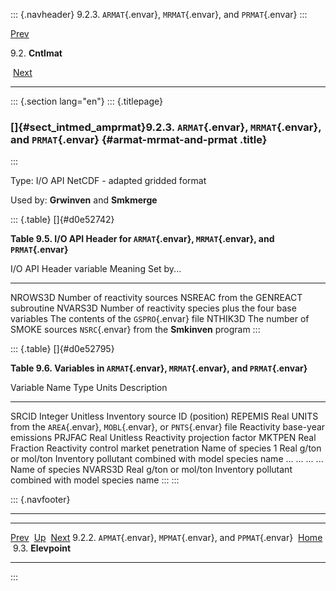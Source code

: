 ::: {.navheader}
9.2.3. `ARMAT`{.envar}, `MRMAT`{.envar}, and `PRMAT`{.envar}
:::

[Prev](ch09s02s02.html) 

9.2. **Cntlmat**

 [Next](ch09s03.html)

------------------------------------------------------------------------

::: {.section lang="en"}
::: {.titlepage}
<div>

<div>

### []{#sect_intmed_amprmat}9.2.3. `ARMAT`{.envar}, `MRMAT`{.envar}, and `PRMAT`{.envar} {#armat-mrmat-and-prmat .title}

</div>

</div>
:::

Type: I/O API NetCDF - adapted gridded format

Used by: **Grwinven** and **Smkmerge**

::: {.table}
[]{#d0e52742}

**Table 9.5. I/O API Header for `ARMAT`{.envar}, `MRMAT`{.envar}, and
`PRMAT`{.envar}**

  I/O API Header variable   Meaning                                                     Set by\...
  ------------------------- ----------------------------------------------------------- ----------------------------------------------
  NROWS3D                   Number of reactivity sources                                NSREAC from the GENREACT subroutine
  NVARS3D                   Number of reactivity species plus the four base variables   The contents of the `GSPRO`{.envar} file
  NTHIK3D                   The number of SMOKE sources                                 `NSRC`{.envar} from the **Smkinven** program
:::

::: {.table}
[]{#d0e52795}

**Table 9.6. Variables in `ARMAT`{.envar}, `MRMAT`{.envar}, and
`PRMAT`{.envar}**

  Variable Name             Type      Units                                                                   Description
  ------------------------- --------- ----------------------------------------------------------------------- ------------------------------------------------------
  SRCID                     Integer   Unitless                                                                Inventory source ID (position)
  REPEMIS                   Real      UNITS from the `AREA`{.envar}, `MOBL`{.envar}, or `PNTS`{.envar} file   Reactivity base-year emissions
  PRJFAC                    Real      Unitless                                                                Reactivity projection factor
  MKTPEN                    Real      Fraction                                                                Reactivity control market penetration
  Name of species 1         Real      g/ton or mol/ton                                                        Inventory pollutant combined with model species name
  \...                      \...      \...                                                                    \...
  Name of species NVARS3D   Real      g/ton or mol/ton                                                        Inventory pollutant combined with model species name
:::
:::

::: {.navfooter}

------------------------------------------------------------------------

  --------------------------------------------------------------- -------------------- -----------------------
  [Prev](ch09s02s02.html)                                          [Up](ch09s02.html)     [Next](ch09s03.html)
  9.2.2. `APMAT`{.envar}, `MPMAT`{.envar}, and `PPMAT`{.envar}     [Home](index.html)       9.3. **Elevpoint**
  --------------------------------------------------------------- -------------------- -----------------------
:::
